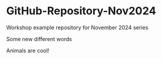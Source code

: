 # GitHub-Repository-Nov2024
Workshop example repository for November 2024 series

Some new different words

Animals are cool!
